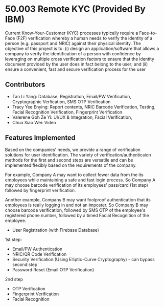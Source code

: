 # 50.003 Remote KYC (Provided By IBM)
Current Know-Your-Customer (KYC) processes typically require a Face-to-Face (F2F) verification whereby a human needs to verify the identity of a person (e.g. passport and NRIC) against their physical identity.
The objective of this project is to:
(i) design an application/software that allows a company to verify the identification of a person with confidence by leveraging on multiple cross verification factors to ensure that the identity document provided by the user does in fact belong to the user; and
(ii) ensure a convenient, fast and secure verification process for the user

## Contributors
- Tan Li Yang:          Database, Registration, Email/PW Verification, Cryptographic Verfication, SMS OTP Verification
- Tracy Yee Enying:     Report contents, NRIC Barcode Verification, Testing, Facial Recognition Verification, Fingerprint Verification
- Valerene Goh Ze Yi:   UI/UX & Integration, Facial Verification, 
- Chua Xiao Wei:        Video

## Features Implemented
Based on the companies' needs, we provide a range of verification solutions for user identification. The variety of verification/authenticaion methods for the first and second steps are versatile and can be implemented flexibly based on the requirements of the company.

For example, Company A may want to collect fewer data from the its employees while maintaining a safe and fast login process. So Company A may choose barcode verification of its employees' pass/card (1st step) followed by fingerprint verification. 

Another example, Company B may want foolproof authentication that its employees is really logging in and not an imposter. So Company B may choose barcode verification, followed by SMS OTP of the employee's registered phone number, followed by a timed Facial Recognition of the employee.

- User Registration (with Firebase Database)

1st step:
- Email/PW Authentication
- NRIC/QR Code Verification
- Security Verification (Using Elliptic-Curve Cryptography)   - can bypass second step
- Password Reset (Email OTP Verification)

2nd step
- OTP Verification
- Fingerprint Verification
- Facial Recognition


